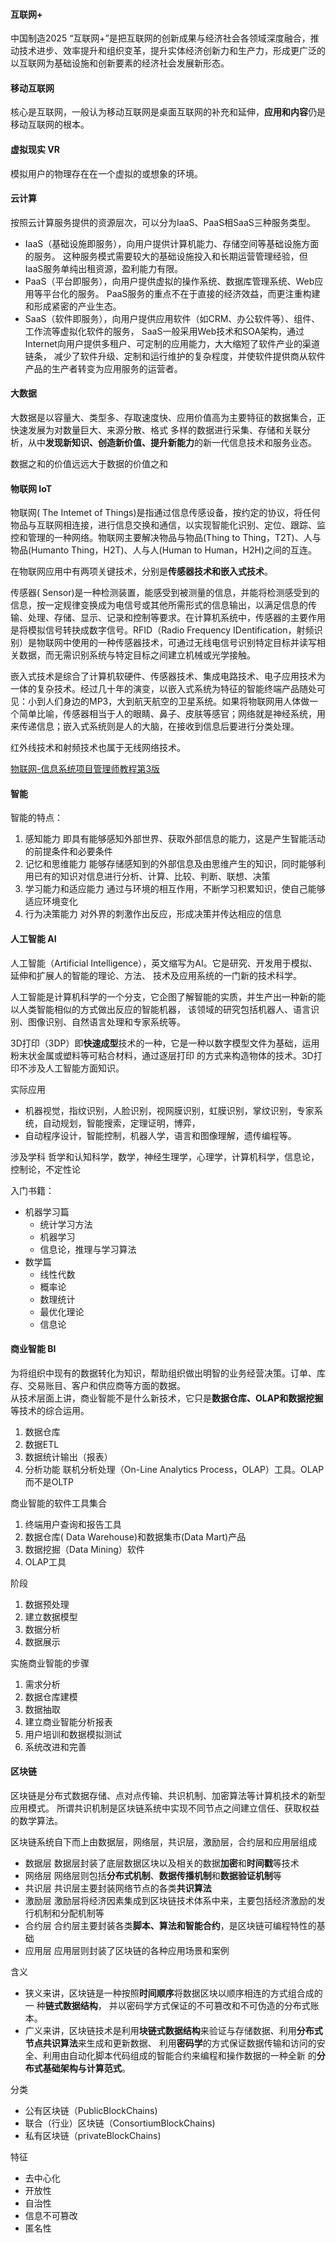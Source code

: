 
#### 互联网+
中国制造2025
“互联网+”是把互联网的创新成果与经济社会各领域深度融合，推动技术进步、效率提升和组织变革，提升实体经济创新力和生产力，形成更广泛的以互联网为基础设施和创新要素的经济社会发展新形态。

#### 移动互联网
核心是互联网，一般认为移动互联网是桌面互联网的补充和延伸，**应用和内容**仍是移动互联网的根本。

#### 虚拟现实 VR
模拟用户的物理存在在一个虚拟的或想象的环境。

#### 云计算
按照云计算服务提供的资源层次，可以分为IaaS、PaaS相SaaS三种服务类型。
* IaaS（基础设施即服务），向用户提供计算机能力、存储空间等基础设施方面的服务。
  这种服务模式需要较大的基础设施投入和长期运营管理经验，但IaaS服务单纯出租资源，盈利能力有限。
* PaaS（平台即服务），向用户提供虚拟的操作系统、数据库管理系统、Web应用等平台化的服务。
  PaaS服务的重点不在于直接的经济效益，而更注重构建和形成紧密的产业生态。
* SaaS（软件即服务），向用户提供应用软件（如CRM、办公软件等）、组件、工作流等虚拟化软件的服务，
  SaaS一般采用Web技术和SOA架构，通过Internet向用户提供多租户、可定制的应用能力，大大缩短了软件产业的渠道链条，
  减少了软件升级、定制和运行维护的复杂程度，并使软件提供商从软件产品的生产者转变为应用服务的运营者。

#### 大数据
大数据是以容量大、类型多、存取速度快、应用价值高为主要特征的数据集合，正快速发展为对数量巨大、来源分散、格式
多样的数据进行采集、存储和关联分析，从中**发现新知识、创造新价值、提升新能力**的新一代信息技术和服务业态。

数据之和的价值远远大于数据的价值之和

#### 物联网 IoT
物联网( The Intemet of Things)是指通过信息传感设备，按约定的协议，将任何物品与互联网相连接，进行信息交换和通信，以实现智能化识别、定位、跟踪、监控和管理的一种网络。物联网主要解决物品与物品(Thing to Thing，T2T)、人与物品(Humanto Thing，H2T)、人与人(Human to Human，H2H)之间的互连。

在物联网应用中有两项关键技术，分别是**传感器技术和嵌入式技术**。

传感器( Sensor)是一种检测装置，能感受到被测量的信息，并能将检测感受到的信息，按一定规律变换成为电信号或其他所需形式的信息输出，以满足信息的传输、处理、存储、显示、记录和控制等要求。在计算机系统中，传感器的主要作用是将模拟信号转抉成数字信号。RFID（Radio Frequency IDentification，射频识别）是物联网中使用的一种传感器技术，可通过无线电信号识别特定目标并读写相关数据，而无需识别系统与特定目标之间建立机械或光学接触。

嵌入式技术是综合了计算机软硬件、传感器技术、集成电路技术、电子应用技术为一体的复杂技术。经过几十年的演变，以嵌入式系统为特征的智能终端产品随处可见：小到人们身边的MP3，大到航天航空的卫星系统。如果将物联网用人体做一个简单比喻，传感器相当于人的眼睛、鼻子、皮肤等感官；网络就是神经系统，用来传递信息；嵌入式系统则是人的大脑，在接收到信息后要进行分类处理。


红外线技术和射频技术也属于无线网络技术。

[物联网-信息系统项目管理师教程第3版](http://www.cnitpm.com/pm1/49596.html)

#### 智能
智能的特点：
1. 感知能力 即具有能够感知外部世界、获取外部信息的能力，这是产生智能活动的前提条件和必要条件
2. 记忆和思维能力 能够存储感知到的外部信息及由思维产生的知识，同时能够利用已有的知识对信息进行分析、计算、比较、判断、联想、决策
3. 学习能力和适应能力 通过与环境的相互作用，不断学习积累知识，使自己能够适应环境变化
4. 行为决策能力 对外界的刺激作出反应，形成决策并传达相应的信息

#### 人工智能 AI
人工智能（Artificial Intelligence），英文缩写为AI。它是研究、开发用于模拟、延伸和扩展人的智能的理论、方法、
技术及应用系统的一门新的技术科学。

人工智能是计算机科学的一个分支，它企图了解智能的实质，并生产出一种新的能以人类智能相似的方式做出反应的智能机器，
该领域的研究包括机器人、语言识别、图像识别、自然语言处理和专家系统等。

3D打印（3DP）即**快速成型**技术的一种，它是一种以数字模型文件为基础，运用粉末状金属或塑料等可粘合材料，通过逐层打印
的方式来构造物体的技术。3D打印不涉及人工智能方面知识。

实际应用
* 机器视觉，指纹识别，人脸识别，视网膜识别，虹膜识别，掌纹识别，专家系统，自动规划，智能搜索，定理证明，博弈，
* 自动程序设计，智能控制，机器人学，语言和图像理解，遗传编程等。

涉及学科
哲学和认知科学，数学，神经生理学，心理学，计算机科学，信息论，控制论，不定性论

入门书籍：
* 机器学习篇
  * 统计学习方法
  * 机器学习
  * 信息论，推理与学习算法
* 数学篇
  * 线性代数
  * 概率论
  * 数理统计
  * 最优化理论
  * 信息论

#### 商业智能 BI
为将组织中现有的数据转化为知识，帮助组织做出明智的业务经营决策。订单、库存、交易账目、客户和供应商等方面的数据。  
从技术层面上讲，商业智能不是什么新技术，它只是**数据仓库、OLAP和数据挖掘**等技术的综合运用。
1. 数据仓库
2. 数据ETL
3. 数据统计输出（报表）
4. 分析功能 联机分析处理（On-Line Analytics Process，OLAP）工具。OLAP而不是OLTP

商业智能的软件工具集合 
1. 终端用户查询和报告工具
2. 数据仓库( Data Warehouse)和数据集市(Data Mart)产品 
3. 数据挖掘（Data Mining）软件 
4. OLAP工具 

阶段
1. 数据预处理
2. 建立数据模型
3. 数据分析
4. 数据展示

实施商业智能的步骤
1. 需求分析
2. 数据仓库建模 
3. 数据抽取 
4. 建立商业智能分析报表 
5. 用户培训和数据模拟测试 
6. 系统改进和完善

#### 区块链
区块链是分布式数据存储、点对点传输、共识机制、加密算法等计算机技术的新型应用模式。
所谓共识机制是区块链系统中实现不同节点之间建立信任、获取权益的数学算法。

区块链系统自下而上由数据层，网络层，共识层，激励层，合约层和应用层组成
* 数据层 数据层封装了底层数据区块以及相关的数据**加密**和**时间戳**等技术
* 网络层 网络层则包括**分布式机制**、**数据传播机制**和**数据验证机制**等
* 共识层 共识层主要封装网络节点的各类**共识算法**
* 激励层 激励层将经济因素集成到区块链技术体系中来，主要包括经济激励的发行机制和分配机制等
* 合约层 合约层主要封装各类**脚本、算法和智能合约**，是区块链可编程特性的基础
* 应用层 应用层则封装了区块链的各种应用场景和案例

含义
* 狭义来讲，区块链是一种按照**时间顺序**将数据区块以顺序相连的方式组合成的一 种**链式数据结构**， 
  并以密码学方式保证的不可篡改和不可伪造的分布式账本。
* 广义来讲，区块链技术是利用**块链式数据结构**来验证与存储数据、利用**分布式节点共识算法**来生成和更新数据、
  利用**密码学**的方式保证数据传输和访问的安全、利用由自动化脚本代码组成的智能合约来编程和操作数据的一种全新
  的**分布式基础架构与计算范式**。

分类
* 公有区块链（PublicBlockChains)
* 联合（行业）区块链（ConsortiumBlockChains)
* 私有区块链（privateBlockChains)

特征
* 去中心化
* 开放性
* 自治性
* 信息不可篡改
* 匿名性